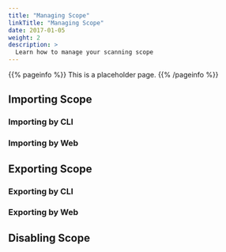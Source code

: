```yaml
---
title: "Managing Scope"
linkTitle: "Managing Scope"
date: 2017-01-05
weight: 2
description: >
  Learn how to manage your scanning scope
---
```


{{% pageinfo %}}
This is a placeholder page.
{{% /pageinfo %}}

## Importing Scope

### Importing by CLI

### Importing by Web

## Exporting Scope

### Exporting by CLI

### Exporting by Web

## Disabling Scope

